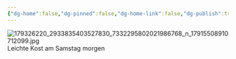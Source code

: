 ```yaml
---
{"dg-home":false,"dg-pinned":false,"dg-home-link":false,"dg-publish":true,"tags":["dgblip"],"disabled rules":["yaml-title","yaml-title-alias","file-name-heading"],"title":"philipp on instagram @ 2021-05-01","created-date":"2021-05-01T08:56:00","updated-date":"2025-05-02T17:43:08","dg-path":"blips/17915508910712099.md","permalink":"/blips/17915508910712099/","dgPassFrontmatter":true}
---
```



![179326220_2933835403527830_7332295802021986768_n_17915508910712099.jpg](/img/user/attachments/179326220_2933835403527830_7332295802021986768_n_17915508910712099.jpg)
Leichte Kost am Samstag morgen



